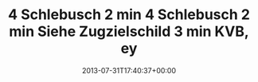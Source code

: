 ---
retweeted: false
source: <a href="https://mobile.twitter.com" rel="nofollow">Twitter Web App</a>
entities:
  hashtags: []
  symbols: []
  user_mentions: []
  urls: []
display_text_range:
- '0'
- '73'
favorite_count: '0'
id_str: '362628880818905088'
truncated: false
retweet_count: '0'
id: '362628880818905088'
created_at: Wed Jul 31 17:40:37 +0000 2013
favorited: false
full_text: |-
  4 Schlebusch 2 min
  4 Schlebusch 2 min
  Siehe Zugzielschild 3 min

  KVB, ey!
lang: de
tags:
- pesos/twitter
date: '2013-07-31T17:40:37+00:00'
src: https://twitter.com/bascht/status/362628880818905088
original_url: https://twitter.com/bascht/status/362628880818905088
type: twitter_tweet
text: |-
  4 Schlebusch 2 min
  4 Schlebusch 2 min
  Siehe Zugzielschild 3 min

  KVB, ey!
title: |-
  4 Schlebusch 2 min
  4 Schlebusch 2 min
  Siehe Zugzielschild 3 min
  KVB, ey

---